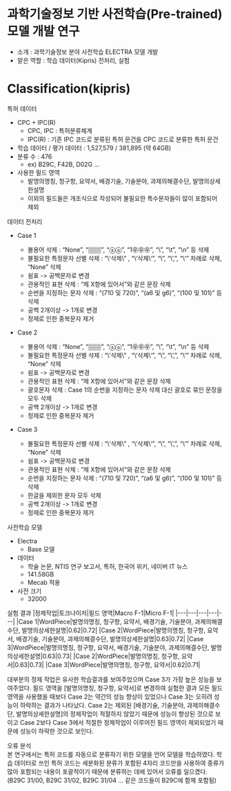 # 과학기술정보 기반 사전학습(Pre-trained) 모델 개발 연구
- 소개 : 과학기술정보 분야 사전학습 ELECTRA 모델 개발
- 맡은 역할 : 학습 데이터(Kipris) 전처리, 실험

# Classification(kipris)

특허 데이터
- CPC + IPC(R) 
  - CPC, IPC : 특허분류체계
  - IPC(R) : 기존 IPC 코드로 분류된 특허 문건을 CPC 코드로 분류한 특허 문건
- 학습 데이터 / 평가 데이터 : 1,527,579 / 381,895 (약 64GB)
- 분류 수 : 476
  - ex) B29C, F42B, D02G ...
- 사용한 필드 영역
  - 발명의명칭, 청구항, 요약서, 배경기술, 기술분야, 과제의해결수단, 발명의상세한설명
  - 이외의 필드들은 개조식으로 작성되어 불필요한 특수문자들이 많이 포함되어 제외

데이터 전처리
- Case 1
  - 불용어 삭제 : “None”, “▒▒▒”, “ⓐⓐ”, “1㉾㉾㉾”, “\”, “\t”, “\n” 등 삭제
  - 불필요한 특정문자 선별 삭제 : “\‘삭제\” , “\’삭제\‘”, “\\”, “\’,”, “\‘” 차례로 삭제, “None” 삭제
  - 쉼표 -> 공백문자로 변경
  - 관용적인 표현 삭제 : “제 X항에 있어서”와 같은 문장 삭제
  - 순번을 지정하는 문자 삭제 : “(710 및 720)”, “(a6 및 g6)”, “(100 및 101)” 등 삭제
  - 공백 2개이상 -> 1개로 변경
  - 정제로 인한 중복문자 제거

- Case 2
  - 불용어 삭제 : “None”, “▒▒▒”, “ⓐⓐ”, “1㉾㉾㉾”, “\”, “\t”, “\n” 등 삭제
  - 불필요한 특정문자 선별 삭제 : “\‘삭제\” , “\’삭제\‘”, “\\”, “\’,”, “\‘” 차례로 삭제, “None” 삭제
  - 쉼표 -> 공백문자로 변경
  - 관용적인 표현 삭제 : “제 X항에 있어서”와 같은 문장 삭제
  - 괄호문자 삭제 : Case 1의 순번을 지정하는 문자 삭제 대신 괄호로 묶인 문장을 모두 삭제
  - 공백 2개이상 -> 1개로 변경
  - 정제로 인한 중복문자 제거

- Case 3
  - 불필요한 특정문자 선별 삭제 : “\‘삭제\” , “\’삭제\‘”, “\\”, “\’,”, “\‘” 차례로 삭제, “None” 삭제
  - 쉼표 -> 공백문자로 변경
  - 관용적인 표현 삭제 : “제 X항에 있어서”와 같은 문장 삭제
  - 순번을 지정하는 문자 삭제 : “(710 및 720)”, “(a6 및 g6)”, “(100 및 101)” 등 삭제
  - 한글을 제외한 문자 모두 삭제
  - 공백 2개이상 -> 1개로 변경
  - 정제로 인한 중복문자 제거

사전학습 모델
- Electra 
  - Base 모델
- 데이터
  - 학술 논문, NTIS 연구 보고서, 특허, 한국어 위키, 네이버 IT 뉴스
  - 141.58GB
  - Mecab 적용
- 사전 크기
  - 32000
  
실험 결과
|정제작업|토크나이저|필드 영역|Macro F-1|Micro F-1|
|---|---|---|---|---|
|Case 1|WordPiece|발명의명칭, 청구항, 요약서, 배경기술, 기술분야, 과제의해결수단, 발명의상세한설명|0.62|0.72|
|Case 2|WordPiece|발명의명칭, 청구항, 요약서, 배경기술, 기술분야, 과제의해결수단, 발명의상세한설명|0.63|0.72|
|Case 3|WordPiece|발명의명칭, 청구항, 요약서, 배경기술, 기술분야, 과제의해결수단, 발명의상세한설명|0.63|0.73|
|Case 2|WordPiece|발명의명칭, 청구항, 요약서|0.63|0.73|
|Case 3|WordPiece|발명의명칭, 청구항, 요약서|0.62|0.71|

대부분의 정제 작업은 유사한 학습결과를 보여주었으며 Case 3가 가장 높은 성능을 보여주었다. 필드 영역을 [발명의명칭, 청구항, 요약서]로 변경하여 실험한 결과 모든 필드 영역을 사용했을 때보다 Case 2는 약간의 성능 향상이 있었으나 Case 3는 오히려 성능이 하락하는 결과가 나타났다. Case 2는 제외된 [배경기술, 기술분야, 과제의해결수단, 발명의상세한설명]의 정제작업이 적절하지 않았기 때문에 성능이 향상된 것으로 보이고 Case 2보다 Case 3에서 적절한 정제작업이 이루어진 필드 영역이 제외되었기 때문에 성능이 하락한 것으로 보인다.

오류 분석  
본 연구에서는 특허 코드를 자동으로 분류하기 위한 모델을 언어 모델을 학습하였다. 학습 데이터로 쓰인 특허 코드는 세분화된 분류가 포함된 4자리 코드만을 사용하여 종류가 많아 포함되는 내용이 포괄적이기 때문에 분류하는 데에 있어서 오류를 일으켰다.  
(B29C 31/00, B29C 31/02, B29C 31/04 ... 같은 코드들이 B29C에 함께 포함됨)
<!-- 
명령어 예시
- CUDA_VISIBLE_DEVICES=0 python train.py -Level 3 -s_year 2003 -e_year 2017 -batch_size 64 -max_length 256 -kisti_label false -desc all_Batch_Size_64_Max_Len_256
- Level : 데이터 파일 이름 (전처리 level)
- s_year : 데이터 파일 이름 (시작 연도)
- e_year : 데이터 파일 이름 (끝 연도)
- batch_size : 배치 사이즈
- max_length : 최대 시퀀스 길이
- kisti_label : kisti 데이터 label만 사용할지 유무
- desc : 저장될 파일명 (추가 설명을 작성) -->

